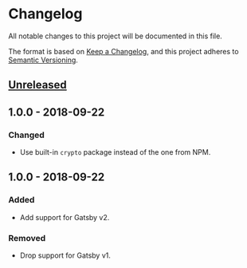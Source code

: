 # Changelog

All notable changes to this project will be documented in this file.

The format is based on [Keep a Changelog](https://keepachangelog.com/en/1.0.0/),
and this project adheres to [Semantic Versioning](https://semver.org/spec/v2.0.0.html).

## [Unreleased]

## 1.0.0 - 2018-09-22

### Changed

- Use built-in `crypto` package instead of the one from NPM.

## 1.0.0 - 2018-09-22

### Added

- Add support for Gatsby v2.

### Removed

- Drop support for Gatsby v1.

[unreleased]: https://github.com/danoc/gatsby-source-strava-activities/compare/v1.0.0...HEAD
